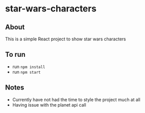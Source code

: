 # star-wars-characters

## About
This is a simple React project to show star wars characters

## To run
* run ```npm install```
* run ```npm start```

## Notes
* Currently have not had the time to style the project much at all
* Having issue with the planet api call
